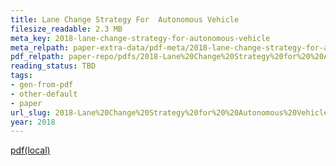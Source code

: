 ```yaml
---
title: Lane Change Strategy For  Autonomous Vehicle
filesize_readable: 2.3 MB
meta_key: 2018-lane-change-strategy-for-autonomous-vehicle
meta_relpath: paper-extra-data/pdf-meta/2018-lane-change-strategy-for-autonomous-vehicle.yaml
pdf_relpath: paper-repo/pdfs/2018-Lane%20Change%20Strategy%20for%20%20Autonomous%20Vehicle.pdf
reading_status: TBD
tags:
- gen-from-pdf
- other-default
- paper
url_slug: 2018-Lane%20Change%20Strategy%20for%20%20Autonomous%20Vehicle
year: 2018
---
```


[pdf(local)](../../paper-repo/pdfs/2018-Lane%20Change%20Strategy%20for%20%20Autonomous%20Vehicle.pdf)
